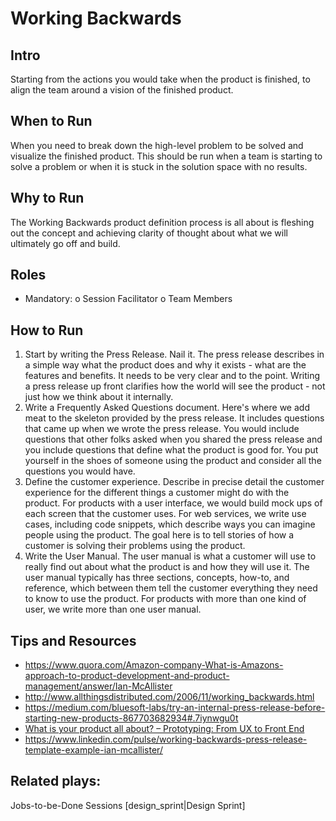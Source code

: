 # Working Backwards

## Intro
Starting from the actions you would take when the product is finished, to align the team around a vision of the finished product.

## When to Run
When you need to break down the high-level problem to be solved and visualize the finished product. This should be run when a team is starting to solve a problem or when it is stuck in the solution space with no results.

## Why to Run
The Working Backwards product definition process is all about is fleshing out the concept and achieving clarity of thought about what we will ultimately go off and build.

## Roles
-	Mandatory:
o	Session Facilitator
o	Team Members

## How to Run
1.	Start by writing the Press Release. Nail it. The press release describes in a simple way what the product does and why it exists - what are the features and benefits. It needs to be very clear and to the point. Writing a press release up front clarifies how the world will see the product - not just how we think about it internally.
2.	Write a Frequently Asked Questions document. Here's where we add meat to the skeleton provided by the press release. It includes questions that came up when we wrote the press release. You would include questions that other folks asked when you shared the press release and you include questions that define what the product is good for. You put yourself in the shoes of someone using the product and consider all the questions you would have.
3.	Define the customer experience. Describe in precise detail the customer experience for the different things a customer might do with the product. For products with a user interface, we would build mock ups of each screen that the customer uses. For web services, we write use cases, including code snippets, which describe ways you can imagine people using the product. The goal here is to tell stories of how a customer is solving their problems using the product.
4.	Write the User Manual. The user manual is what a customer will use to really find out about what the product is and how they will use it. The user manual typically has three sections, concepts, how-to, and reference, which between them tell the customer everything they need to know to use the product. For products with more than one kind of user, we write more than one user manual.

## Tips and Resources
* https://www.quora.com/Amazon-company-What-is-Amazons-approach-to-product-development-and-product-management/answer/Ian-McAllister
* http://www.allthingsdistributed.com/2006/11/working_backwards.html
* https://medium.com/bluesoft-labs/try-an-internal-press-release-before-starting-new-products-867703682934#.7iynwgu0t
* [What is your product all about? – Prototyping: From UX to Front End](https://blog.prototypr.io/developing-products-by-questioning-the-vision-41ad14b2555e)
* https://www.linkedin.com/pulse/working-backwards-press-release-template-example-ian-mcallister/

## Related plays:
Jobs-to-be-Done Sessions
[design_sprint|Design Sprint]
